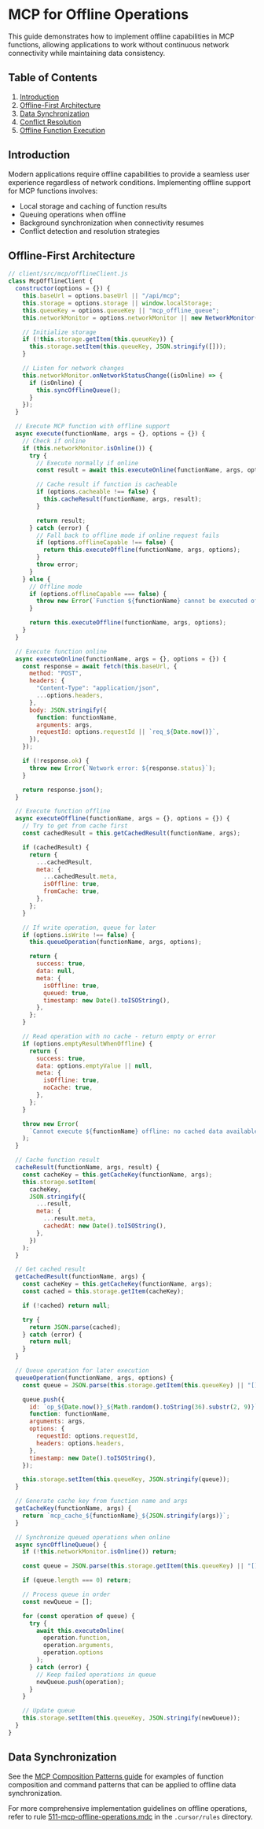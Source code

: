 # MCP for Offline Operations

This guide demonstrates how to implement offline capabilities in MCP functions, allowing applications to work without continuous network connectivity while maintaining data consistency.

## Table of Contents

1. [Introduction](#introduction)
2. [Offline-First Architecture](#offline-first-architecture)
3. [Data Synchronization](#data-synchronization)
4. [Conflict Resolution](#conflict-resolution)
5. [Offline Function Execution](#offline-function-execution)

## Introduction

Modern applications require offline capabilities to provide a seamless user experience regardless of network conditions. Implementing offline support for MCP functions involves:

- Local storage and caching of function results
- Queuing operations when offline
- Background synchronization when connectivity resumes
- Conflict detection and resolution strategies

## Offline-First Architecture

```javascript
// client/src/mcp/offlineClient.js
class McpOfflineClient {
  constructor(options = {}) {
    this.baseUrl = options.baseUrl || "/api/mcp";
    this.storage = options.storage || window.localStorage;
    this.queueKey = options.queueKey || "mcp_offline_queue";
    this.networkMonitor = options.networkMonitor || new NetworkMonitor();

    // Initialize storage
    if (!this.storage.getItem(this.queueKey)) {
      this.storage.setItem(this.queueKey, JSON.stringify([]));
    }

    // Listen for network changes
    this.networkMonitor.onNetworkStatusChange((isOnline) => {
      if (isOnline) {
        this.syncOfflineQueue();
      }
    });
  }

  // Execute MCP function with offline support
  async execute(functionName, args = {}, options = {}) {
    // Check if online
    if (this.networkMonitor.isOnline()) {
      try {
        // Execute normally if online
        const result = await this.executeOnline(functionName, args, options);

        // Cache result if function is cacheable
        if (options.cacheable !== false) {
          this.cacheResult(functionName, args, result);
        }

        return result;
      } catch (error) {
        // Fall back to offline mode if online request fails
        if (options.offlineCapable !== false) {
          return this.executeOffline(functionName, args, options);
        }
        throw error;
      }
    } else {
      // Offline mode
      if (options.offlineCapable === false) {
        throw new Error(`Function ${functionName} cannot be executed offline`);
      }

      return this.executeOffline(functionName, args, options);
    }
  }

  // Execute function online
  async executeOnline(functionName, args = {}, options = {}) {
    const response = await fetch(this.baseUrl, {
      method: "POST",
      headers: {
        "Content-Type": "application/json",
        ...options.headers,
      },
      body: JSON.stringify({
        function: functionName,
        arguments: args,
        requestId: options.requestId || `req_${Date.now()}`,
      }),
    });

    if (!response.ok) {
      throw new Error(`Network error: ${response.status}`);
    }

    return response.json();
  }

  // Execute function offline
  async executeOffline(functionName, args = {}, options = {}) {
    // Try to get from cache first
    const cachedResult = this.getCachedResult(functionName, args);

    if (cachedResult) {
      return {
        ...cachedResult,
        meta: {
          ...cachedResult.meta,
          isOffline: true,
          fromCache: true,
        },
      };
    }

    // If write operation, queue for later
    if (options.isWrite !== false) {
      this.queueOperation(functionName, args, options);

      return {
        success: true,
        data: null,
        meta: {
          isOffline: true,
          queued: true,
          timestamp: new Date().toISOString(),
        },
      };
    }

    // Read operation with no cache - return empty or error
    if (options.emptyResultWhenOffline) {
      return {
        success: true,
        data: options.emptyValue || null,
        meta: {
          isOffline: true,
          noCache: true,
        },
      };
    }

    throw new Error(
      `Cannot execute ${functionName} offline: no cached data available`
    );
  }

  // Cache function result
  cacheResult(functionName, args, result) {
    const cacheKey = this.getCacheKey(functionName, args);
    this.storage.setItem(
      cacheKey,
      JSON.stringify({
        ...result,
        meta: {
          ...result.meta,
          cachedAt: new Date().toISOString(),
        },
      })
    );
  }

  // Get cached result
  getCachedResult(functionName, args) {
    const cacheKey = this.getCacheKey(functionName, args);
    const cached = this.storage.getItem(cacheKey);

    if (!cached) return null;

    try {
      return JSON.parse(cached);
    } catch (error) {
      return null;
    }
  }

  // Queue operation for later execution
  queueOperation(functionName, args, options) {
    const queue = JSON.parse(this.storage.getItem(this.queueKey) || "[]");

    queue.push({
      id: `op_${Date.now()}_${Math.random().toString(36).substr(2, 9)}`,
      function: functionName,
      arguments: args,
      options: {
        requestId: options.requestId,
        headers: options.headers,
      },
      timestamp: new Date().toISOString(),
    });

    this.storage.setItem(this.queueKey, JSON.stringify(queue));
  }

  // Generate cache key from function name and args
  getCacheKey(functionName, args) {
    return `mcp_cache_${functionName}_${JSON.stringify(args)}`;
  }

  // Synchronize queued operations when online
  async syncOfflineQueue() {
    if (!this.networkMonitor.isOnline()) return;

    const queue = JSON.parse(this.storage.getItem(this.queueKey) || "[]");

    if (queue.length === 0) return;

    // Process queue in order
    const newQueue = [];

    for (const operation of queue) {
      try {
        await this.executeOnline(
          operation.function,
          operation.arguments,
          operation.options
        );
      } catch (error) {
        // Keep failed operations in queue
        newQueue.push(operation);
      }
    }

    // Update queue
    this.storage.setItem(this.queueKey, JSON.stringify(newQueue));
  }
}
```

## Data Synchronization

See the [MCP Composition Patterns guide](03-mcp-composition-patterns.md) for examples of function composition and command patterns that can be applied to offline data synchronization.

For more comprehensive implementation guidelines on offline operations, refer to rule [511-mcp-offline-operations.mdc](../../511-mcp-offline-operations.mdc) in the `.cursor/rules` directory.
